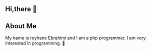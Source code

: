 Hi,there :wave:
----------------
About Me
-----------------
My name is reyhane Ebrahimi and I am a php programmer.
I am very interested in programming. :leaves:


<!---
reyhane1376/reyhane1376 is a ✨ special ✨ repository because its `README.md` (this file) appears on your GitHub profile.
You can click the Preview link to take a look at your changes.
--->

